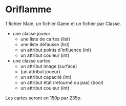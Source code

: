 # Oriflamme
1 fichier Main, un fichier Game et un fichier par Classe.
- une classe joueur
	- une liste de cartes (list)
	- une liste défausse (list)
	- un attribut points d'influence (int)
 	- un attribut couleur (int)
- une classe cartes
	- un attribut image (surface)
	- (un attribut joueur)
	- un attribut capacité (int)
	- un attribut état (retourné ou pas) (bool)
	- un attribut couleur (int)

Les cartes seront en 150p par 235p.
